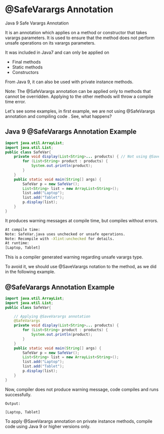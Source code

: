 #  @SafeVarargs Annotation

Java 9 Safe Varargs Annotation

It is an annotation which applies on a method or constructor that takes varargs parameters. It is used to ensure that the method does not perform unsafe operations on its varargs parameters.

It was included in Java7 and can only be applied on
- Final methods
- Static methods
- Constructors

From Java 9, it can also be used with private instance methods.

Note: The @SafeVarargs annotation can be applied only to methods that cannot be overridden. Applying to the other methods will throw a compile time error.

Let's see some examples, in first example, we are not using @SafeVarargs annotation and compiling code . See, what happens?

## Java 9 @SafeVarargs Annotation Example

```java
import java.util.ArrayList;  
import java.util.List;  
public class SafeVar{  
    private void display(List<String>... products) { // Not using @SaveVarargs  
        for (List<String> product : products) {  
            System.out.println(product);  
        }  
    }  
    public static void main(String[] args) {  
        SafeVar p = new SafeVar();  
        List<String> list = new ArrayList<String>();  
        list.add("Laptop");  
        list.add("Tablet");  
        p.display(list);  
    }     
}
```

It produces warning messages at compile time, but compiles without errors.

```sh
At compile time:
Note: SafeVar.java uses unchecked or unsafe operations.
Note: Recompile with -Xlint:unchecked for details.
At runtime:
[Laptop, Tablet]
```

This is a compiler generated warning regarding unsafe varargs type.

To avoid it, we should use @SaveVarargs notation to the method, as we did in the following example.

## @SafeVarargs Annotation Example

```java
import java.util.ArrayList;  
import java.util.List;  
public class SafeVar{  

    // Applying @SaveVarargs annotation  
    @SafeVarargs  
    private void display(List<String>... products) { 
        for (List<String> product : products) {  
            System.out.println(product);  
        }  
    }  
    public static void main(String[] args) {  
        SafeVar p = new SafeVar();  
        List<String> list = new ArrayList<String>();  
        list.add("Laptop");  
        list.add("Tablet");  
        p.display(list);  
    }     
}
```

Now, compiler does not produce warning message, code compiles and runs successfully.

```
Output:

[Laptop, Tablet]
```

To apply @SaveVarargs annotation on private instance methods, compile code using Java 9 or higher versions only.